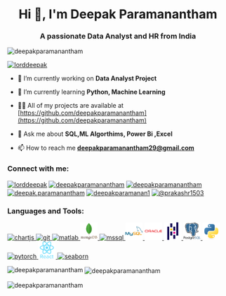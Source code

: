 <h1 align="center">Hi 👋, I'm Deepak Paramanantham</h1>
<h3 align="center">A passionate Data Analyst and HR from India</h3>

<p align="left"> <img src="https://komarev.com/ghpvc/?username=deepakparamanantham&label=Profile%20views&color=0e75b6&style=flat" alt="deepakparamanantham" /> </p>

<p align="left"> <a href="https://twitter.com/lorddeepak" target="blank"><img src="https://img.shields.io/twitter/follow/lorddeepak?logo=twitter&style=for-the-badge" alt="lorddeepak" /></a> </p>

- 🔭 I’m currently working on **Data Analyst Project**

- 🌱 I’m currently learning **Python, Machine Learning**

- 👨‍💻 All of my projects are available at [https://github.com/deepakparamanantham](https://github.com/deepakparamanantham)

- 💬 Ask me about **SQL,ML Algorthims, Power Bi ,Excel**

- 📫 How to reach me **deepakparamanantham29@gmail.com**

<h3 align="left">Connect with me:</h3>
<p align="left">
<a href="https://twitter.com/lorddeepak" target="blank"><img align="center" src="https://raw.githubusercontent.com/rahuldkjain/github-profile-readme-generator/master/src/images/icons/Social/twitter.svg" alt="lorddeepak" height="30" width="40" /></a>
<a href="https://linkedin.com/in/deepakparamanantham" target="blank"><img align="center" src="https://raw.githubusercontent.com/rahuldkjain/github-profile-readme-generator/master/src/images/icons/Social/linked-in-alt.svg" alt="deepakparamanantham" height="30" width="40" /></a>
<a href="https://kaggle.com/deepakparamanantham" target="blank"><img align="center" src="https://raw.githubusercontent.com/rahuldkjain/github-profile-readme-generator/master/src/images/icons/Social/kaggle.svg" alt="deepakparamanantham" height="30" width="40" /></a>
<a href="https://instagram.com/deepak.paramanantham" target="blank"><img align="center" src="https://raw.githubusercontent.com/rahuldkjain/github-profile-readme-generator/master/src/images/icons/Social/instagram.svg" alt="deepak.paramanantham" height="30" width="40" /></a>
<a href="https://www.hackerrank.com/deepakparamanan1" target="blank"><img align="center" src="https://raw.githubusercontent.com/rahuldkjain/github-profile-readme-generator/master/src/images/icons/Social/hackerrank.svg" alt="deepakparamanan1" height="30" width="40" /></a>
<a href="https://www.hackerearth.com/@prakashr1503" target="blank"><img align="center" src="https://raw.githubusercontent.com/rahuldkjain/github-profile-readme-generator/master/src/images/icons/Social/hackerearth.svg" alt="@prakashr1503" height="30" width="40" /></a>
</p>

<h3 align="left">Languages and Tools:</h3>
<p align="left"> <a href="https://www.chartjs.org" target="_blank" rel="noreferrer"> <img src="https://www.chartjs.org/media/logo-title.svg" alt="chartjs" width="40" height="40"/> </a> <a href="https://git-scm.com/" target="_blank" rel="noreferrer"> <img src="https://www.vectorlogo.zone/logos/git-scm/git-scm-icon.svg" alt="git" width="40" height="40"/> </a> <a href="https://www.mathworks.com/" target="_blank" rel="noreferrer"> <img src="https://upload.wikimedia.org/wikipedia/commons/2/21/Matlab_Logo.png" alt="matlab" width="40" height="40"/> </a> <a href="https://www.mongodb.com/" target="_blank" rel="noreferrer"> <img src="https://raw.githubusercontent.com/devicons/devicon/master/icons/mongodb/mongodb-original-wordmark.svg" alt="mongodb" width="40" height="40"/> </a> <a href="https://www.microsoft.com/en-us/sql-server" target="_blank" rel="noreferrer"> <img src="https://www.svgrepo.com/show/303229/microsoft-sql-server-logo.svg" alt="mssql" width="40" height="40"/> </a> <a href="https://www.mysql.com/" target="_blank" rel="noreferrer"> <img src="https://raw.githubusercontent.com/devicons/devicon/master/icons/mysql/mysql-original-wordmark.svg" alt="mysql" width="40" height="40"/> </a> <a href="https://www.oracle.com/" target="_blank" rel="noreferrer"> <img src="https://raw.githubusercontent.com/devicons/devicon/master/icons/oracle/oracle-original.svg" alt="oracle" width="40" height="40"/> </a> <a href="https://pandas.pydata.org/" target="_blank" rel="noreferrer"> <img src="https://raw.githubusercontent.com/devicons/devicon/2ae2a900d2f041da66e950e4d48052658d850630/icons/pandas/pandas-original.svg" alt="pandas" width="40" height="40"/> </a> <a href="https://www.postgresql.org" target="_blank" rel="noreferrer"> <img src="https://raw.githubusercontent.com/devicons/devicon/master/icons/postgresql/postgresql-original-wordmark.svg" alt="postgresql" width="40" height="40"/> </a> <a href="https://www.python.org" target="_blank" rel="noreferrer"> <img src="https://raw.githubusercontent.com/devicons/devicon/master/icons/python/python-original.svg" alt="python" width="40" height="40"/> </a> <a href="https://pytorch.org/" target="_blank" rel="noreferrer"> <img src="https://www.vectorlogo.zone/logos/pytorch/pytorch-icon.svg" alt="pytorch" width="40" height="40"/> </a> <a href="https://reactjs.org/" target="_blank" rel="noreferrer"> <img src="https://raw.githubusercontent.com/devicons/devicon/master/icons/react/react-original-wordmark.svg" alt="react" width="40" height="40"/> </a> <a href="https://seaborn.pydata.org/" target="_blank" rel="noreferrer"> <img src="https://seaborn.pydata.org/_images/logo-mark-lightbg.svg" alt="seaborn" width="40" height="40"/> </a> </p>

<p><img align="left" src="https://github-readme-stats.vercel.app/api/top-langs?username=deepakparamanantham&show_icons=true&locale=en&layout=compact" alt="deepakparamanantham" /></p>

<p>&nbsp;<img align="center" src="https://github-readme-stats.vercel.app/api?username=deepakparamanantham&show_icons=true&locale=en" alt="deepakparamanantham" /></p>

<p><img align="center" src="https://github-readme-streak-stats.herokuapp.com/?user=deepakparamanantham&" alt="deepakparamanantham" /></p>

